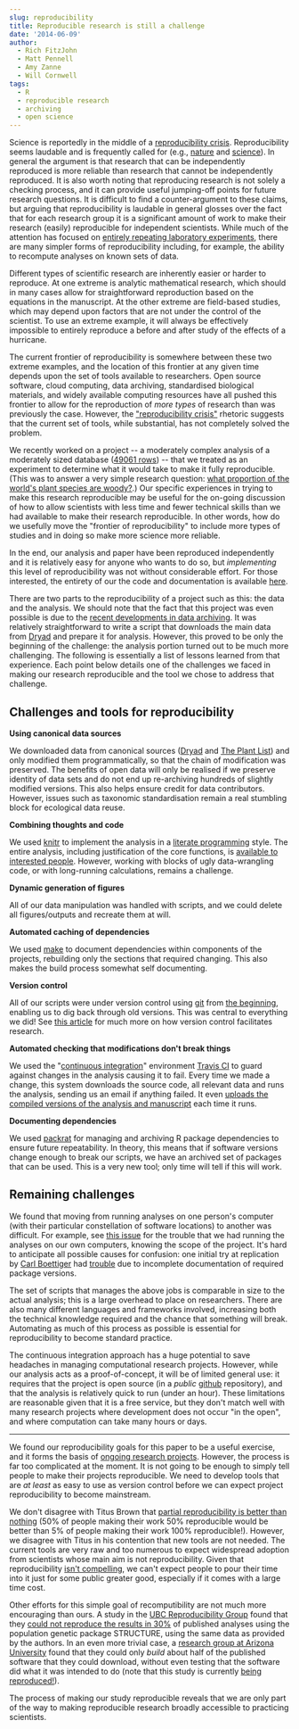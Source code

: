 ```yaml
---
slug: reproducibility
title: Reproducible research is still a challenge
date: '2014-06-09'
author:
  - Rich FitzJohn
  - Matt Pennell
  - Amy Zanne
  - Will Cornwell
tags:
  - R
  - reproducible research
  - archiving
  - open science
---
```


Science is reportedly in the middle of a [reproducibility crisis](https://theconversation.com/science-is-in-a-reproducibility-crisis-how-do-we-resolve-it-16998).  Reproducibility seems laudable and is frequently called for (e.g., [nature](https://www.nature.com/nature/focus/reproducibility/) and [science](https://www.sciencemag.org/content/334/6060/1226)).  In general the argument is that research that can be independently reproduced is more reliable than research that cannot be independently reproduced.  It is also worth noting that reproducing research is not solely a checking process, and it can provide useful jumping-off points for future research questions.  It is difficult to find a counter-argument to these claims, but arguing that reproducibility is laudable in general glosses over the fact that for each research group it is a significant amount of work to make their research (easily) reproducible for independent scientists.  While much of the attention has focused on [entirely repeating laboratory experiments](https://www.nature.com/nature/journal/v483/n7391/full/483531a.html), there are many simpler forms of reproducibility including, for example, the ability to recompute analyses on known sets of data.

Different types of scientific research are inherently easier or harder to reproduce.  At one extreme is analytic mathematical research, which should in many cases allow for straightforward reproduction based on the equations in the manuscript.  At the other extreme are field-based studies, which may depend upon factors that are not under the control of the scientist. To use an extreme example, it will always be effectively impossible to entirely reproduce a before and after study of the effects of a hurricane.

The current frontier of reproducibility is somewhere between these two extreme examples, and the location of this frontier at any given time depends upon the set of tools available to researchers.  Open source software, cloud computing, data archiving, standardised biological materials, and widely available computing resources have all pushed this frontier to allow for the reproduction of *more types* of research than was previously the case.   However, the  ["reproducibility crisis"](https://theconversation.com/science-is-in-a-reproducibility-crisis-how-do-we-resolve-it-16998) rhetoric suggests that the current set of tools, while substantial, has not completely solved the problem.

We recently worked on a project -- a moderately complex analysis of a moderately sized database ([49061 rows](https://datadryad.org/resource/doi:10.5061/dryad.63q27)) -- that we treated as an experiment to determine what it would take to make it fully reproducible. (This was to answer a very simple research question: [what proportion of the world's plant species are woody?](https://onlinelibrary.wiley.com/doi/10.1111/1365-2745.12260/abstract).) Our specific experiences in trying to make this research reproducible may be useful for the on-going discussion of how to allow scientists with less time and fewer technical skills than we had available to make their research reproducible.  In other words, how do we usefully move the "frontier of reproducibility" to include more types of studies and in doing so make more science more reliable.

In the end, our analysis and paper have been reproduced independently and it is relatively easy for anyone who wants to do so, but *implementing* this level of reproducibility was not without considerable effort.  For those interested, the entirety of our the code and documentation is available [here](https://github.com/richfitz/wood).

There are two parts to the reproducibility of a project such as this: the data and the analysis. We should note that the fact that this project was even possible is due to the [recent developments in data archiving](https://en.wikipedia.org/wiki/Scientific_data_archiving).  It was relatively straightforward to write a script that downloads the main data from [Dryad](https://datadryad.org/) and prepare it for analysis.  However, this proved to be only the beginning of the challenge: the analysis portion turned out to be much more challenging.  The following is essentially a list of lessons learned from that experience.  Each point below details one of the challenges we faced in making our research reproducible and the tool we chose to address that challenge.

## Challenges and tools for reproducibility

**Using canonical data sources**

We downloaded data from canonical sources ([Dryad](https://datadryad.org) and [The Plant List](http://theplantlist.org)) and only modified them programmatically, so that the chain of modification was preserved.  The benefits of open data will only be realised if we preserve identity of data sets and do not end up re-archiving hundreds of slightly modified versions.  This also helps ensure credit for data contributors.  However, issues such as taxonomic standardisation remain a real stumbling block for ecological data reuse.

**Combining thoughts and code**

We used [knitr](https://yihui.name/knitr/) to implement the analysis in a [literate programming](https://en.wikipedia.org/wiki/Literate_programming) style.  The entire analysis, including justification of the core functions, is [available to interested people](https://richfitz.github.io/wood/wood.html).  However, working with blocks of ugly data-wrangling code, or with long-running calculations, remains a challenge.

**Dynamic generation of figures**

All of our data manipulation was handled with scripts, and we could delete all figures/outputs and recreate them at will.

**Automated caching of dependencies**

We used [make](https://en.wikipedia.org/wiki/Make_%28software%29) to document dependencies within components of the projects, rebuilding only the sections that required changing.  This also makes the build process somewhat self documenting.

**Version control**

All of our scripts were under version control using [git](https://git-scm.com) from [the beginning](https://github.com/richfitz/wood/commit/8ed0c8c10dfda2a8f11f169ec528b7e161832eeb), enabling us to dig back through old versions.  This was central to everything we did!  See [this article](http://www.scfbm.org/content/8/1/7) for much more on how version control facilitates research.

**Automated checking that modifications don't break things**

We used the "[continuous integration](https://en.wikipedia.org/wiki/Continuous_integration)" environment [Travis CI](https://travis-ci.com) to guard against changes in the analysis causing it to fail.  Every time we made a change, this system downloads the source code, all relevant data and runs the analysis, sending us an email if anything failed.  It even [uploads the compiled versions of the analysis and manuscript](https://richfitz.github.io/wood) each time it runs.

**Documenting dependencies**

We used [packrat](https://github.com/rstudio/packrat) for managing and archiving R package dependencies to ensure future repeatability.  In theory, this means that if software versions change enough to break our scripts, we have an archived set of packages that can be used.  This is a very new tool; only time will tell if this will work.

## Remaining challenges

We found that moving from running analyses on one person's computer (with their particular constellation of software locations) to another was difficult. For example, see [this issue](https://github.com/richfitz/wood/issues/1) for the trouble that we had running the analyses on our own computers, knowing the scope of the project.  It's hard to anticipate all possible causes for confusion: one initial try at replication by [Carl Boettiger](https://carlboettiger.info) had [trouble](https://github.com/richfitz/wood/issues/12) due to incomplete documentation of required package versions.

The set of scripts that manages the above jobs is comparable in size to the actual analysis; this is a large overhead to place on researchers.  There are also many different languages and frameworks involved, increasing both the technical knowledge required and the chance that something will break.  Automating as much of this process as possible is essential for reproducibility to become standard practice.

The continuous integration approach has a huge potential to save headaches in managing computational research projects.  However, while our analysis acts as a proof-of-concept, it will be of limited general use: it requires that the project is open source (in a *public* [github](https://github.com) repository), and that the analysis is relatively quick to run (under an hour).  These limitations are reasonable given that it is a free service, but they don't match well with many research projects where development does not occur "in the open", and where computation can take many hours or days.

---

We found our reproducibility goals for this paper to be a useful exercise, and it forms the basis of [ongoing research projects](https://github.com/richfitz/modeladequacy).  However, the process is far too complicated at the moment. It is not going to be enough to simply tell people to make their projects reproducible. We need to develop tools that are *at least* as easy to use as version control before we can expect project reproducibility to become mainstream.

We don't disagree with Titus Brown that [partial reproducibility is better than nothing](http://ivory.idyll.org/blog/2014-myths-of-computational-reproducibility.html) (50% of people making their work 50% reproducible would be better than 5% of people making their work 100% reproducible!).  However, we disagree with Titus in his contention that new tools are not needed. The current tools are very raw and too numerous to expect widespread adoption from scientists whose main aim is not reproducibility.  Given that reproducibility [isn't compelling](https://software-carpentry.org/blog/2013/02/correctness-isnt-compelling.html), we can't expect people to pour their time into it just for some public greater good, especially if it comes with a large time cost.

Other efforts for this simple goal of recomputibility are not much more encouraging than ours.  A study in the [UBC Reproducibility Group](https://www.zoology.ubc.ca/~repro) found that they [could not reproduce the results in 30%](https://onlinelibrary.wiley.com/doi/10.1111/j.1365-294X.2012.05754.x/abstract) of published analyses using the population genetic package STRUCTURE, using the same data as provided by the authors.  In an even more trivial case, a [research group at Arizona University](http://reproducibility.cs.arizona.edu/) found that they could only *build* about half of the published software that they could download, without even testing that the software did what it was intended to do (note that this study is currently [being reproduced!](https://cs.brown.edu/~sk/Memos/Examining-Reproducibility/)).

The process of making our study reproducible reveals that we are only part of the way to making reproducible research broadly accessible to practicing scientists.
